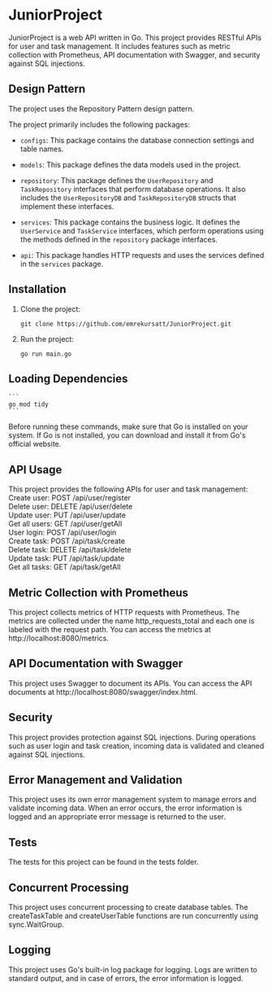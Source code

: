 # JuniorProject

JuniorProject is a web API written in Go. This project provides RESTful APIs for user and task management. It includes features such as metric collection with Prometheus, API documentation with Swagger, and security against SQL injections.

## Design Pattern


The project uses the Repository Pattern design pattern.  

The project primarily includes the following packages:

- `configs`: This package contains the database connection settings and table names.

- `models`: This package defines the data models used in the project.

- `repository`: This package defines the `UserRepository` and `TaskRepository` interfaces that perform database operations. It also includes the `UserRepositoryDB` and `TaskRepositoryDB` structs that implement these interfaces.

- `services`: This package contains the business logic. It defines the `UserService` and `TaskService` interfaces, which perform operations using the methods defined in the `repository` package interfaces.

- `api`: This package handles HTTP requests and uses the services defined in the `services` package.



## Installation

1. Clone the project:
    ```
    git clone https://github.com/emrekursatt/JuniorProject.git
    ```
2. Run the project:
    ```
    go run main.go
    ```

## Loading Dependencies
    ```
    go mod tidy
    ```

Before running these commands, make sure that Go is installed on your system. If Go is not installed, you can download and install it from Go's official website.

## API Usage
This project provides the following APIs for user and task management:  
Create user: POST /api/user/register  
Delete user: DELETE /api/user/delete  
Update user: PUT /api/user/update  
Get all users: GET /api/user/getAll  
User login: POST /api/user/login  
Create task: POST /api/task/create  
Delete task: DELETE /api/task/delete  
Update task: PUT /api/task/update  
Get all tasks: GET /api/task/getAll


## Metric Collection with Prometheus
This project collects metrics of HTTP requests with Prometheus. The metrics are collected under the name http_requests_total and each one is labeled with the request path. You can access the metrics at http://localhost:8080/metrics.  
## API Documentation with Swagger
This project uses Swagger to document its APIs. You can access the API documents at http://localhost:8080/swagger/index.html.  
## Security
This project provides protection against SQL injections. During operations such as user login and task creation, incoming data is validated and cleaned against SQL injections.  
## Error Management and Validation
This project uses its own error management system to manage errors and validate incoming data. When an error occurs, the error information is logged and an appropriate error message is returned to the user.  
## Tests
The tests for this project can be found in the tests folder.

## Concurrent Processing
This project uses concurrent processing to create database tables. The createTaskTable and createUserTable functions are run concurrently using sync.WaitGroup.  
## Logging
This project uses Go's built-in log package for logging. Logs are written to standard output, and in case of errors, the error information is logged.

